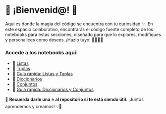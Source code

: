 # 🚀 ¡Bienvenid@! 🌟

Aquí es donde la magia del código se encuentra con tu curiosidad ✨. En este espacio colaborativo, encontrarás el código fuente completo de los notebooks para estas secciones, diseñado para que lo explores, modifiques y personalices como desees. ¡Hazlo tuyo! 👨‍💻👩‍💻 

### Accede a los notebooks aquí:

- 🔗 [Listas](https://www.blogger.com/u/1/blog/page/edit/8657873398036118919/8456962071541287889#)
- 🔗 [Tuplas](https://www.blogger.com/u/1/blog/page/edit/8657873398036118919/8456962071541287889#)
- 🔗 [Guía rápida: Listas y Tuplas](https://www.blogger.com/u/1/blog/page/edit/8657873398036118919/8456962071541287889#)
- 🔗 [Diccionarios](https://colab.research.google.com/drive/1pm0cKTtDTnpCWMTH5ffcL7ofbbF_ndBK?usp=sharing)
- 🔗 [Conjuntos](#)
- 🔗 [Guía rápida: Diccionarios y Conjuntos](#)


🌟 **Recuerda darle una ⭐ al repositorio si te está siendo útil**. ¡Juntos aprendemos y creamos! 💡🤝
